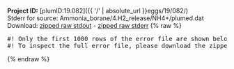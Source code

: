 **Project ID:** [plumID:19.082]({{ '/' | absolute_url }}eggs/19/082/)  
Stderr for source:  Ammonia_borane/4.H2_release/NH4+/plumed.dat   
Download: [zipped raw stdout](plumed.dat.plumed_master.stdout.txt.zip) - [zipped raw stderr](plumed.dat.plumed_master.stderr.txt.zip) 
{% raw %}
<pre>
#! Only the first 1000 rows of the error file are shown below
#! To inspect the full error file, please download the zipped raw stderr file above
</pre>
{% endraw %}
